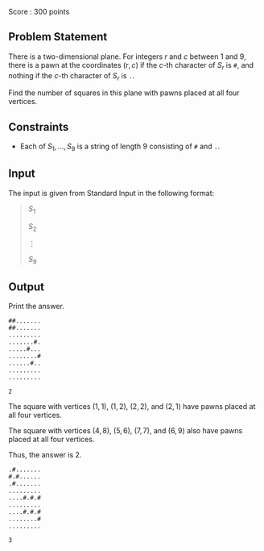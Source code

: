 Score : $300$ points

## Problem Statement

There is a two-dimensional plane. For integers $r$ and $c$ between $1$ and $9$, there is a pawn at the coordinates $(r,c)$ if the $c$-th character of $S_{r}$ is `#`, and nothing if the $c$-th character of $S_{r}$ is `.`.

Find the number of squares in this plane with pawns placed at all four vertices.

## Constraints

- Each of $S_1,\ldots,S_9$ is a string of length $9$ consisting of `#` and `.`.

## Input

The input is given from Standard Input in the following format:

> $S_1$
> 
> $S_2$
> 
> $\vdots$
> 
> $S_9$

## Output

Print the answer.

```input1
##.......
##.......
.........
.......#.
.....#...
........#
......#..
.........
.........
```

```output1
2
```

The square with vertices $(1,1)$, $(1,2)$, $(2,2)$, and $(2,1)$ have pawns placed at all four vertices.

The square with vertices $(4,8)$, $(5,6)$, $(7,7)$, and $(6,9)$ also have pawns placed at all four vertices.

Thus, the answer is $2$.

```input2
.#.......
#.#......
.#.......
.........
....#.#.#
.........
....#.#.#
........#
.........
```

```output2
3
```